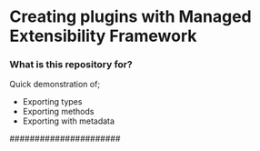 # Creating plugins with Managed Extensibility Framework #

### What is this repository for? ###

Quick demonstration of;
- Exporting types
- Exporting methods
- Exporting with metadata

######################